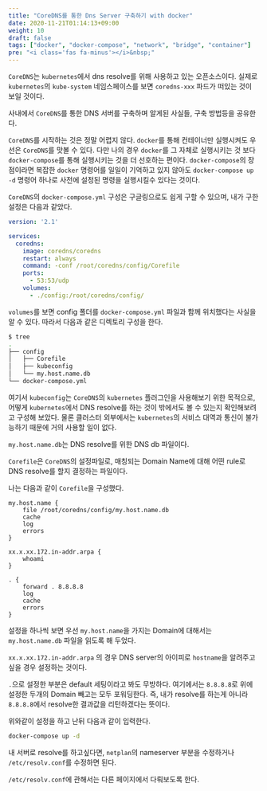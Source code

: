 ```yaml
---
title: "CoreDNS를 통한 Dns Server 구축하기 with docker"
date: 2020-11-21T01:14:13+09:00
weight: 10
draft: false
tags: ["docker", "docker-compose", "network", "bridge", "container"]
pre: "<i class='fas fa-minus'></i>&nbsp;"
---
```


`CoreDNS`는 `kubernetes`에서 dns resolve를 위해 사용하고 있는 오픈소스이다.
실제로 `kubernetes`의 `kube-system` 네임스페이스를 보면 `coredns-xxx` 파드가 떠있는 것이 보일 것이다.

사내에서 `CoreDNS`를 통한 DNS 서버를 구축하며 알게된 사실들, 구축 방법등을 공유한다.

`CoreDNS`를 시작하는 것은 정말 어렵지 않다.
`docker`를 통해 컨테이너만 실행시켜도 우선은 `CoreDNS`를 맛볼 수 있다.
다만 나의 경우 `docker`를 그 자체로 실행시키는 것 보다 `docker-compose`를 통해 실행시키는 것을 더 선호하는 편이다.
`docker-compose`의 장점이라면 복잡한 `docker` 명령어를 일일이 기억하고 있지 않아도 `docker-compose up -d` 명령어 하나로 사전에 설정된 명령을 실행시킬수 있다는 것이다.

`CoreDNS`의 `docker-compose.yml` 구성은 구글링으로도 쉽게 구할 수 있으며, 내가 구한 설정은 다음과 같았다.

```yaml
version: '2.1'

services:
  coredns:
    image: coredns/coredns
    restart: always
    command: -conf /root/coredns/config/Corefile
    ports:
      - 53:53/udp
    volumes:
      - ./config:/root/coredns/config/
```

`volumes`를 보면 config 폴더를 `docker-compose.yml` 파일과 함께 위치했다는 사실을 알 수 있다.
따라서 다음과 같은 디렉토리 구성을 한다.

```sh
$ tree
.
├── config
│   ├── Corefile
│   ├── kubeconfig
│   └── my.host.name.db
└── docker-compose.yml
```

여기서 `kubeconfig`는 `CoreDNS`의 `kubernetes` 플러그인을 사용해보기 위한 목적으로, 어떻게 `kubernetes`에서 DNS resolve를 하는 것이 밖에서도 볼 수 있는지 확인해보려고 구성해 보았다.
물론 클러스터 외부에서는 `kubernetes`의 서비스 대역과 통신이 불가능하기 때문에 거의 사용할 일이 없다.

`my.host.name.db`는 DNS resolve를 위한 DNS db 파일이다.

`Corefile`은 `CoreDNS`의 설정파일로, 매칭되는 Domain Name에 대해 어떤 rule로 DNS resolve를 할지 결정하는 파일이다.

나는 다음과 같이 `Corefile`을 구성했다.

```text
my.host.name {
    file /root/coredns/config/my.host.name.db
    cache
    log
    errors
}

xx.x.xx.172.in-addr.arpa {
    whoami
}

. {
    forward . 8.8.8.8
    log
    cache
    errors
}
```

설정을 하나씩 보면 우선 `my.host.name`을 가지는 Domain에 대해서는 `my.host.name.db` 파일을 읽도록 해 두었다.

`xx.x.xx.172.in-addr.arpa` 의 경우 DNS server의 아이피로 `hostname`을 알려주고 싶을 경우 설정하는 것이다.

`.`으로 설정한 부분은 default 세팅이라고 봐도 무방하다.
여기에서는 `8.8.8.8`로 위에 설정한 두개의 Domain 빼고는 모두 포워딩한다.
즉, 내가 resolve를 하는게 아니라 `8.8.8.8`에서 resolve한 결과값을 리턴하겠다는 뜻이다.

위와같이 설정을 하고 난뒤 다음과 같이 입력한다.

```sh
docker-compose up -d
```

내 서버로 resolve를 하고싶다면, `netplan`의 nameserver 부분을 수정하거나 `/etc/resolv.conf`를 수정하면 된다.

`/etc/resolv.conf`에 관해서는 다른 페이지에서 다뤄보도록 한다.
